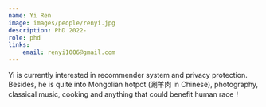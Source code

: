 ```yaml
---
name: Yi Ren 
image: images/people/renyi.jpg 
description: PhD 2022- 
role: phd 
links: 
    email: renyi1006@gmail.com 
--- 
```


Yi is currently interested in recommender system and privacy protection. Besides, he is quite into Mongolian hotpot (涮羊肉 in Chinese), photography, classical music, cooking and anything that could benefit human race！